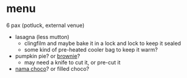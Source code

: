 # menu

6 pax (potluck, external venue)

* lasagna (less mutton)
    * clingfilm and maybe bake it in a lock and lock to keep it sealed
    * some kind of pre-heated cooler bag to keep it warm?
* pumpkin pie? or [brownie](../recipes/confectionery/lazy-brownies.md)?
    * may need a knife to cut it, or pre-cut it
* [nama choco](../recipes/confectionery/nama-chocolate.md)? or filled choco?
